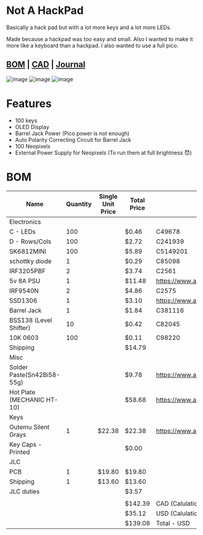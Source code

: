 # Not A HackPad

Basically a hack pad but with a lot more keys and a lot more LEDs. 

Made because a hackpad was too easy and small. Also I wanted to make it more like a keyboard than a hackpad. I also wanted to use a full pico.

## [BOM](https://docs.google.com/spreadsheets/d/1KeP3WG9XhRpOmTjCqM3hqRnjlMIbq6JLI_i9ZYCvpQc/edit?usp=sharing) | [CAD](https://cad.onshape.com/documents/e09ff01002204229131d6eeb/w/d4ffe006ec67723c6fe73dd8/e/5404e0c7dee7a93a5d70d53f) | [Journal](https://github.com/RunTheBot/NotAHackPad/blob/main/journal.md)

![image](https://hc-cdn.hel1.your-objectstorage.com/s/v3/f2d12adf2dd8d2c5410d7742ce670fa7a0d015b8_image.png)
![image](https://hc-cdn.hel1.your-objectstorage.com/s/v3/e4419d36a5dcb26c27e8058150020da9df8670d5_image.png)
![image](https://hc-cdn.hel1.your-objectstorage.com/s/v3/e38bd65cd81cb741fee232a9d774f51cc142aea5_image.png)

# Features
- 100 keys
- OLED Display
- Barrel Jack Power (Pico power is not enough)
- Auto Polarity Correcting Circuit for Barrel Jack
- 100 Neopixels
- External Power Supply for Neopixels (To run them at full brightness 😈)

# BOM

| Name                       | Quantity | Single Unit Price | Total Price | URL/LCSC                                              |
|----------------------------|----------|-------------------|-------------|-------------------------------------------------------|
| Electronics                |          |                   |             |                                                       |
| C - LEDs                   | 100      |                   | $0.46       | C49678                                                |
| D - Rows/Cols              | 100      |                   | $2.72       | C241939                                               |
| SK6812MINI                 | 100      |                   | $5.89       | C5149201                                              |
| schottky diode             | 1        |                   | $0.29       | C85098                                                |
| IRF3205PBF                 | 2        |                   | $3.74       | C2561                                                 |
| 5v 8A PSU                  | 1        |                   | $11.48      | https://www.aliexpress.com/item/4000521124523.html    |
| IRF9540N                   | 2        |                   | $4.86       | C2575                                                 |
| SSD1306                    | 1        |                   | $3.10       | https://www.aliexpress.com/item/1005005301005280.html |
| Barrel Jack                | 1        |                   | $1.84       | C381116                                               |
| BSS138 (Level Shifter)     | 10       |                   | $0.42       |      C82045                                                 |
| 10K 0603                   | 100      |                   | $0.11       |                 C98220                                      |
| Shipping                   |          |                   | $14.79      |                                                       |
| Misc                       |          |                   |             |                                                       |
| Solder Paste(Sn42Bi58-55g) |          |                   | $9.78       | https://www.aliexpress.com/item/1005006055037674.html |
| Hot Plate (MECHANIC HT-10) |          |                   | $58.68      | https://www.aliexpress.com/item/1005006975087368.html |
| Keys                       |          |                   |             |                                                       |
| Outemu Silent Grays        | 1        | $22.38            | $22.38      | https://www.aliexpress.com/item/1005007052759423.html |
| Key Caps - Printed         |          |                   | $0.00       |                                                       |
| JLC                        |          |                   |             |                                                       |
| PCB                        | 1        | $19.80            | $19.80      |                                                       |
| Shipping                   | 1        | $13.60            | $13.60      |                                                       |
| JLC duties                 |          |                   | $3.57       |                                                       |
|                            |          |                   |             |                                                       |
|                            |          |                   | $142.39     | CAD (Calulations in sheet)                                                  |
|                            |          |                   | $35.12      | USD (Calulations in sheet)                                                   |
|                            |          |                   | $139.08     | Total - USD                                           |
